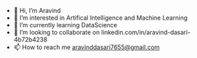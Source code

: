 - 👋 Hi, I’m Aravind
- 👀 I’m interested in Artifical Intelligence and Machine Learning
- 🌱 I’m currently learning DataScience
- 💞️ I’m looking to collaborate on linkedin.com/in/aravind-dasari-4b72b4238
- 📫 How to reach me aravinddasari7655@gmail.com

<!---
aravind7655/aravind7655 is a ✨ special ✨ repository because its `README.md` (this file) appears on your GitHub profile.
You can click the Preview link to take a look at your changes.
--->
